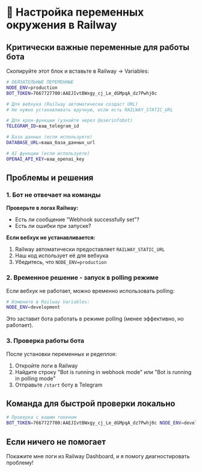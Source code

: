 # 🚀 Настройка переменных окружения в Railway

## Критически важные переменные для работы бота

Скопируйте этот блок и вставьте в Railway → Variables:

```bash
# ОБЯЗАТЕЛЬНЫЕ ПЕРЕМЕННЫЕ
NODE_ENV=production
BOT_TOKEN=7667727700:AAEJIvtBWxgy_cj_Le_dGMpqA_dz7Pwhj0c

# Для вебхука (Railway автоматически создаст URL)
# Не нужно устанавливать вручную, если есть RAILWAY_STATIC_URL

# Для крон-функции (узнайте через @userinfobot)
TELEGRAM_ID=ваш_telegram_id

# База данных (если используете)
DATABASE_URL=ваша_база_данных_url

# AI функции (если используете)
OPENAI_API_KEY=ваш_openai_key
```

## Проблемы и решения

### 1. Бот не отвечает на команды

**Проверьте в логах Railway:**
- Есть ли сообщение "Webhook successfully set"?
- Есть ли ошибки при запуске?

**Если вебхук не устанавливается:**
1. Railway автоматически предоставляет `RAILWAY_STATIC_URL`
2. Наш код использует её для вебхука
3. Убедитесь, что `NODE_ENV=production`

### 2. Временное решение - запуск в polling режиме

Если вебхук не работает, можно временно использовать polling:

```bash
# Измените в Railway Variables:
NODE_ENV=development
```

Это заставит бота работать в режиме polling (менее эффективно, но работает).

### 3. Проверка работы бота

После установки переменных и редеплоя:
1. Откройте логи в Railway
2. Найдите строку "Bot is running in webhook mode" или "Bot is running in polling mode"
3. Отправьте `/start` боту в Telegram

## Команда для быстрой проверки локально

```bash
# Проверка с вашим токеном
BOT_TOKEN=7667727700:AAEJIvtBWxgy_cj_Le_dGMpqA_dz7Pwhj0c NODE_ENV=development bun run start
```

## Если ничего не помогает

Покажите мне логи из Railway Dashboard, и я помогу диагностировать проблему!
